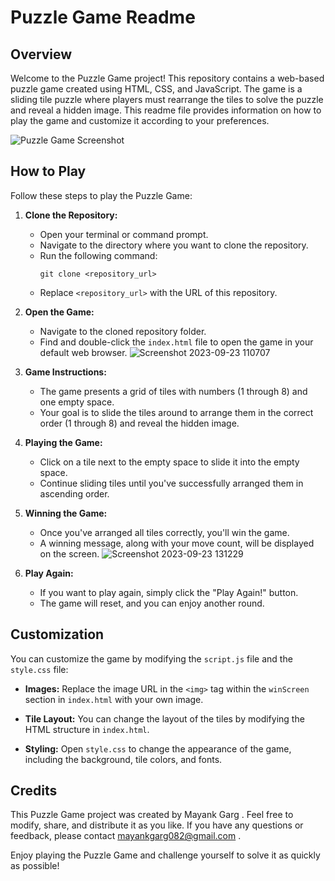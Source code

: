 # Puzzle Game Readme

## Overview

Welcome to the Puzzle Game project! This repository contains a web-based puzzle game created using HTML, CSS, and JavaScript. The game is a sliding tile puzzle where players must rearrange the tiles to solve the puzzle and reveal a hidden image. This readme file provides information on how to play the game and customize it according to your preferences.

![Puzzle Game Screenshot](https://images.unsplash.com/photo-1679931974847-bbb01236fe88?crop=entropy&cs=srgb&fm=jpg&ixid=MnwzMjM4NDZ8MHwxfHJhbmRvbXx8fHx8fHx8fDE2ODIwNDg5Mzc&ixlib=rb-4.0.3&q=85)

## How to Play

Follow these steps to play the Puzzle Game:

1. **Clone the Repository:**
   - Open your terminal or command prompt.
   - Navigate to the directory where you want to clone the repository.
   - Run the following command:
     ```
     git clone <repository_url>
     ```
   - Replace `<repository_url>` with the URL of this repository.

2. **Open the Game:**
   - Navigate to the cloned repository folder.
   - Find and double-click the `index.html` file to open the game in your default web browser.
![Screenshot 2023-09-23 110707](https://github.com/Mayank-Garg7/PuzzleGame/assets/113042462/d617d216-7b78-4bf2-9c74-94639e8d3a25)

3. **Game Instructions:**
   - The game presents a grid of tiles with numbers (1 through 8) and one empty space.
   - Your goal is to slide the tiles around to arrange them in the correct order (1 through 8) and reveal the hidden image.

4. **Playing the Game:**
   - Click on a tile next to the empty space to slide it into the empty space.
   - Continue sliding tiles until you've successfully arranged them in ascending order.

5. **Winning the Game:**
   - Once you've arranged all tiles correctly, you'll win the game.
   - A winning message, along with your move count, will be displayed on the screen.
![Screenshot 2023-09-23 131229](https://github.com/Mayank-Garg7/PuzzleGame/assets/113042462/2b3555a5-e4b7-4a2a-a720-dad8e68aac2a)

6. **Play Again:**
   - If you want to play again, simply click the "Play Again!" button.
   - The game will reset, and you can enjoy another round.

## Customization

You can customize the game by modifying the `script.js` file and the `style.css` file:

- **Images:** Replace the image URL in the `<img>` tag within the `winScreen` section in `index.html` with your own image.

- **Tile Layout:** You can change the layout of the tiles by modifying the HTML structure in `index.html`.

- **Styling:** Open `style.css` to change the appearance of the game, including the background, tile colors, and fonts.

## Credits

This Puzzle Game project was created by Mayank Garg . Feel free to modify, share, and distribute it as you like. If you have any questions or feedback, please contact mayankgarg082@gmail.com .

Enjoy playing the Puzzle Game and challenge yourself to solve it as quickly as possible!
